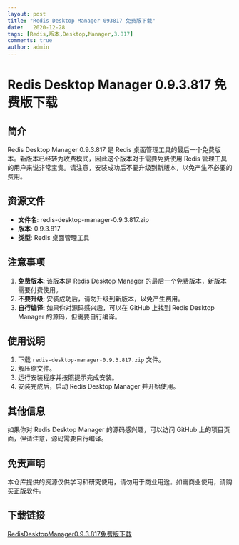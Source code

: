```yaml
---
layout: post
title: "Redis Desktop Manager 093817 免费版下载"
date:   2020-12-28
tags: [Redis,版本,Desktop,Manager,3.817]
comments: true
author: admin
---
```

# Redis Desktop Manager 0.9.3.817 免费版下载

## 简介
Redis Desktop Manager 0.9.3.817 是 Redis 桌面管理工具的最后一个免费版本。新版本已经转为收费模式，因此这个版本对于需要免费使用 Redis 管理工具的用户来说非常宝贵。请注意，安装成功后不要升级到新版本，以免产生不必要的费用。

## 资源文件
- **文件名**: redis-desktop-manager-0.9.3.817.zip
- **版本**: 0.9.3.817
- **类型**: Redis 桌面管理工具

## 注意事项
1. **免费版本**: 该版本是 Redis Desktop Manager 的最后一个免费版本，新版本需要付费使用。
2. **不要升级**: 安装成功后，请勿升级到新版本，以免产生费用。
3. **自行编译**: 如果你对源码感兴趣，可以在 GitHub 上找到 Redis Desktop Manager 的源码，但需要自行编译。

## 使用说明
1. 下载 `redis-desktop-manager-0.9.3.817.zip` 文件。
2. 解压缩文件。
3. 运行安装程序并按照提示完成安装。
4. 安装完成后，启动 Redis Desktop Manager 并开始使用。

## 其他信息
如果你对 Redis Desktop Manager 的源码感兴趣，可以访问 GitHub 上的项目页面，但请注意，源码需要自行编译。

## 免责声明
本仓库提供的资源仅供学习和研究使用，请勿用于商业用途。如需商业使用，请购买正版软件。

## 下载链接

[RedisDesktopManager0.9.3.817免费版下载](https://pan.quark.cn/s/753c87a50030)
